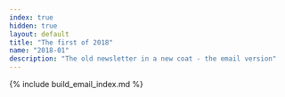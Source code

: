 ```yaml
---
index: true
hidden: true
layout: default
title: "The first of 2018"
name: "2018-01"
description: "The old newsletter in a new coat - the email version"
---
```


{% include build_email_index.md %}
